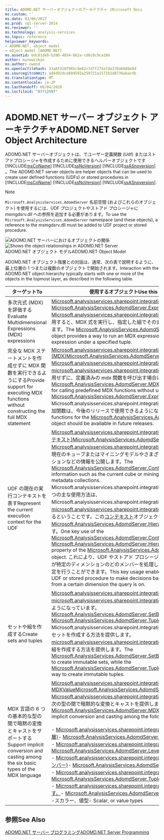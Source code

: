 ```yaml
---
title: ADOMD.NET サーバーオブジェクトのアーキテクチャ |Microsoft Docs
ms.custom: ''
ms.date: 03/06/2017
ms.prod: sql-server-2014
ms.reviewer: ''
ms.technology: analysis-services
ms.topic: reference
helpviewer_keywords:
- ADOMD.NET, object model
- object model [ADOMD.NET]
ms.assetid: bdc81de9-b390-4654-b62a-cd6c0c9ca10d
author: minewiskan
ms.author: owend
ms.openlocfilehash: 33a8f420f985c9e62c7d7f275e7de370a6988e8d
ms.sourcegitcommit: ad4d92dce894592a259721a1571b1d8736abacdb
ms.translationtype: MT
ms.contentlocale: ja-JP
ms.lasthandoff: 08/04/2020
ms.locfileid: "87712597"
---
```

# <a name="adomdnet-server-object-architecture"></a><span data-ttu-id="477e8-102">ADOMD.NET サーバー オブジェクト アーキテクチャ</span><span class="sxs-lookup"><span data-stu-id="477e8-102">ADOMD.NET Server Object Architecture</span></span>
  <span data-ttu-id="477e8-103">ADOMD.NET サーバーオブジェクトは、でユーザー定義関数 (Udf) またはストアドプロシージャを作成するために使用できるヘルパーオブジェクトです [!INCLUDE[msCoName](../../includes/msconame-md.md)] [!INCLUDE[ssNoVersion](../../includes/ssnoversion-md.md)] [!INCLUDE[ssASnoversion](../../includes/ssasnoversion-md.md)] 。</span><span class="sxs-lookup"><span data-stu-id="477e8-103">The ADOMD.NET server objects are helper objects that can be used to create user defined functions (UDFs) or stored procedures in [!INCLUDE[msCoName](../../includes/msconame-md.md)] [!INCLUDE[ssNoVersion](../../includes/ssnoversion-md.md)] [!INCLUDE[ssASnoversion](../../includes/ssasnoversion-md.md)].</span></span>  
  
> [!NOTE]  
>  <span data-ttu-id="477e8-104">`Microsoft.AnalysisServices.AdomdServer` 名前空間 (およびこれらのオブジェクト) を使用するには、UDF プロジェクトやストアド プロシージャに msmgdsrv.dll への参照を追加する必要があります。</span><span class="sxs-lookup"><span data-stu-id="477e8-104">To use the `Microsoft.AnalysisServices.AdomdServer` namespace (and these objects), a reference to the msmgdsrv.dll must be added to UDF project or stored procedure.</span></span>  
  
 <span data-ttu-id="477e8-105">![ADOMD.NET サーバーにおけるオブジェクトの関係](../../analysis-services/dev-guide/media/adomdnetserverobjectmodel.gif "ADOMD.NET サーバーにおけるオブジェクトの関係")</span><span class="sxs-lookup"><span data-stu-id="477e8-105">![Shows the object relationships in ADOMD.NET Server](../../analysis-services/dev-guide/media/adomdnetserverobjectmodel.gif "Shows the object relationships in ADOMD.NET Server")</span></span>  
<span data-ttu-id="477e8-106">ADOMD.NET オブジェクト モデル</span><span class="sxs-lookup"><span data-stu-id="477e8-106">ADOMD.NET Object Model</span></span>  
  
 <span data-ttu-id="477e8-107">ADOMD.NET オブジェクト階層との対話は、通常、次の表で説明するように、最上位層の 1 つまたは複数のオブジェクトで開始されます。</span><span class="sxs-lookup"><span data-stu-id="477e8-107">Interaction with the ADOMD.NET object hierarchy typically starts with one or more of the objects in the topmost layer, as described in the following table.</span></span>  
  
|<span data-ttu-id="477e8-108">ターゲット</span><span class="sxs-lookup"><span data-stu-id="477e8-108">To</span></span>|<span data-ttu-id="477e8-109">使用するオブジェクト</span><span class="sxs-lookup"><span data-stu-id="477e8-109">Use this object</span></span>|  
|--------|---------------------|  
|<span data-ttu-id="477e8-110">多次元式 (MDX) を評価する</span><span class="sxs-lookup"><span data-stu-id="477e8-110">Evaluate Multidimensional Expressions (MDX) expressions</span></span>|<span data-ttu-id="477e8-111">[Microsoft.analysisservices.sharepoint.integration.dll を指定します。](/previous-versions/sql/sql-server-2014/ms143609(v=sql.120))</span><span class="sxs-lookup"><span data-stu-id="477e8-111">[Microsoft.AnalysisServices.AdomdServer.Expression](/previous-versions/sql/sql-server-2014/ms143609(v=sql.120))</span></span><br /> <span data-ttu-id="477e8-112">[Microsoft.analysisservices.sharepoint.integration.dll](/previous-versions/sql/sql-server-2014/ms143609(v=sql.120))オブジェクトを使用すると、MDX 式を実行し、指定した組でその式を評価することができます。</span><span class="sxs-lookup"><span data-stu-id="477e8-112">The [Microsoft.AnalysisServices.AdomdServer.Expression](/previous-versions/sql/sql-server-2014/ms143609(v=sql.120)) object provides a way to run an MDX expression and evaluate that expression under a specified tuple.</span></span>|  
|<span data-ttu-id="477e8-113">完全な MDX ステートメントを作成せずに MDX 関数を実行できるようにする</span><span class="sxs-lookup"><span data-stu-id="477e8-113">Provide support for executing MDX functions without constructing the full MDX statement</span></span>|<span data-ttu-id="477e8-114">[Microsoft.analysisservices.sharepoint.integration.dll (MDX)](/previous-versions/sql/sql-server-2014/ms143616(v=sql.120))</span><span class="sxs-lookup"><span data-stu-id="477e8-114">[Microsoft.AnalysisServices.AdomdServer.MDX](/previous-versions/sql/sql-server-2014/ms143616(v=sql.120))</span></span><br /> <span data-ttu-id="477e8-115">[Microsoft.analysisservices.sharepoint.integration.dll](/previous-versions/sql/sql-server-2014/ms143616(v=sql.120))オブジェクトは、 [microsoft.analysisservices.sharepoint.integration.dll](/previous-versions/sql/sql-server-2014/ms143609(v=sql.120))オブジェクトを使用せずに、定義済みの mdx 関数を呼び出す場合に便利です。</span><span class="sxs-lookup"><span data-stu-id="477e8-115">The [Microsoft.AnalysisServices.AdomdServer.MDX](/previous-versions/sql/sql-server-2014/ms143616(v=sql.120)) object is convenient for calling predefined MDX functions without using the [Microsoft.AnalysisServices.AdomdServer.Expression](/previous-versions/sql/sql-server-2014/ms143609(v=sql.120)) object.</span></span> <span data-ttu-id="477e8-116">Microsoft.analysisservices.sharepoint.integration.dll オブジェクトの追加関数は、今後のリリースで使用できるようになります[。](/previous-versions/sql/sql-server-2014/ms143616(v=sql.120))</span><span class="sxs-lookup"><span data-stu-id="477e8-116">Additional functions for the [Microsoft.AnalysisServices.AdomdServer.MDX](/previous-versions/sql/sql-server-2014/ms143616(v=sql.120)) object should be available in future releases.</span></span>|  
|<span data-ttu-id="477e8-117">UDF の現在の実行コンテキストを表す</span><span class="sxs-lookup"><span data-stu-id="477e8-117">Represent the current execution context for the UDF</span></span>|<span data-ttu-id="477e8-118">[Microsoft.analysisservices.sharepoint.integration.dll (Microsoft. コンテキスト)](/previous-versions/sql/sql-server-2014/ms143353(v=sql.120))</span><span class="sxs-lookup"><span data-stu-id="477e8-118">[Microsoft.AnalysisServices.AdomdServer.Context](/previous-versions/sql/sql-server-2014/ms143353(v=sql.120))</span></span><br /> <span data-ttu-id="477e8-119">[Microsoft.analysisservices.sharepoint.integration.dll](/previous-versions/sql/sql-server-2014/ms143353(v=sql.120))オブジェクトは、現在のキューブまたはマイニングモデルやさまざまなメタデータコレクションなどの情報を公開します。</span><span class="sxs-lookup"><span data-stu-id="477e8-119">The [Microsoft.AnalysisServices.AdomdServer.Context](/previous-versions/sql/sql-server-2014/ms143353(v=sql.120)) object exposes information such as the current cube or mining model and various metadata collections.</span></span> <span data-ttu-id="477e8-120">Microsoft.analysisservices.sharepoint.integration.dll オブジェクトの1つの主な使用方法は、Microsoft.analysisservices.sharepoint.integration.dll オブジェクトの[microsoft.analysisservices.sharepoint.integration.dll](/previous-versions/sql/sql-server-2014/ms137044(v=sql.120))のプロパティであるということです。この[コンテキスト](/previous-versions/sql/sql-server-2014/ms143353(v=sql.120))オブジェクトは、 [Microsoft.AnalysisServices.AdomdServer.Hierarchy](/previous-versions/sql/sql-server-2014/ms143578(v=sql.120))のプロパティです。</span><span class="sxs-lookup"><span data-stu-id="477e8-120">One key use of the [Microsoft.AnalysisServices.AdomdServer.Context](/previous-versions/sql/sql-server-2014/ms143353(v=sql.120)) object is the [Microsoft.AnalysisServices.AdomdServer.Hierarchy.CurrentMember\*](/previous-versions/sql/sql-server-2014/ms137044(v=sql.120)) property of the [Microsoft.AnalysisServices.AdomdServer.Hierarchy](/previous-versions/sql/sql-server-2014/ms143578(v=sql.120)) object.</span></span> <span data-ttu-id="477e8-121">これにより、UDF やストアド プロシージャの作成者は、クエリが特定のディメンションのどのメンバーを処理しているかに基づいて決定を行うことができます。</span><span class="sxs-lookup"><span data-stu-id="477e8-121">This key usage enables the author of the UDF or stored procedure to make decisions based on what member from a certain dimension the query is on.</span></span>|  
|<span data-ttu-id="477e8-122">セットや組を作成する</span><span class="sxs-lookup"><span data-stu-id="477e8-122">Create sets and tuples</span></span>|<span data-ttu-id="477e8-123">[Microsoft.analysisservices.sharepoint.integration.dll](/previous-versions/sql/sql-server-2014/ms144510(v=sql.120))、 [microsoft.analysisservices.sharepoint.integration.dll、TupleBuilder](/previous-versions/sql/sql-server-2014/ms145407(v=sql.120))のようになっています。</span><span class="sxs-lookup"><span data-stu-id="477e8-123">[Microsoft.AnalysisServices.AdomdServer.SetBuilder](/previous-versions/sql/sql-server-2014/ms144510(v=sql.120)), [Microsoft.AnalysisServices.AdomdServer.TupleBuilder](/previous-versions/sql/sql-server-2014/ms145407(v=sql.120))</span></span><br /> <span data-ttu-id="477e8-124">Microsoft.analysisservices.sharepoint.integration.dll は、変更[でき](/previous-versions/sql/sql-server-2014/ms144510(v=sql.120))ないセットを作成する方法を提供します。 [microsoft.analysisservices.sharepoint.integration.dll](/previous-versions/sql/sql-server-2014/ms145407(v=sql.120))は、変更できない組を作成する方法を提供します。</span><span class="sxs-lookup"><span data-stu-id="477e8-124">The [Microsoft.AnalysisServices.AdomdServer.SetBuilder](/previous-versions/sql/sql-server-2014/ms144510(v=sql.120)) provides a way to create immutable sets, while the [Microsoft.AnalysisServices.AdomdServer.TupleBuilder](/previous-versions/sql/sql-server-2014/ms145407(v=sql.120)) provides a way to create immutable tuples.</span></span>|  
|<span data-ttu-id="477e8-125">MDX 言語の 6 つの基本的な型の間で暗黙の変換とキャストをサポートする</span><span class="sxs-lookup"><span data-stu-id="477e8-125">Support implicit conversion and casting among the six basic types of the MDX language</span></span>|<span data-ttu-id="477e8-126">[Microsoft.analysisservices.sharepoint.integration.dll です。 MDXValue](/previous-versions/sql/sql-server-2014/ms143573(v=sql.120))</span><span class="sxs-lookup"><span data-stu-id="477e8-126">[Microsoft.AnalysisServices.AdomdServer.MDXValue](/previous-versions/sql/sql-server-2014/ms143573(v=sql.120))</span></span><br /> <span data-ttu-id="477e8-127">[Microsoft.analysisservices.sharepoint.integration.dll](/previous-versions/sql/sql-server-2014/ms143573(v=sql.120))オブジェクトは、次の型の間で暗黙的な変換とキャストを提供します。</span><span class="sxs-lookup"><span data-stu-id="477e8-127">The [Microsoft.AnalysisServices.AdomdServer.MDXValue](/previous-versions/sql/sql-server-2014/ms143573(v=sql.120)) object provides implicit conversion and casting among the following types:</span></span><br /><br /> <span data-ttu-id="477e8-128">-   [Microsoft.analysisservices.sharepoint.integration.dll (Microsoft. 階層)](/previous-versions/sql/sql-server-2014/ms143578(v=sql.120))</span><span class="sxs-lookup"><span data-stu-id="477e8-128">-   [Microsoft.AnalysisServices.AdomdServer.Hierarchy](/previous-versions/sql/sql-server-2014/ms143578(v=sql.120))</span></span><br /><span data-ttu-id="477e8-129">-   [Microsoft.analysisservices.sharepoint.integration.dll (レベル)](/previous-versions/sql/sql-server-2014/ms143581(v=sql.120))</span><span class="sxs-lookup"><span data-stu-id="477e8-129">-   [Microsoft.AnalysisServices.AdomdServer.Level](/previous-versions/sql/sql-server-2014/ms143581(v=sql.120))</span></span><br /><span data-ttu-id="477e8-130">-   [Microsoft.analysisservices.sharepoint.integration.dll (Microsoft. メンバー)](/previous-versions/sql/sql-server-2014/ms143820(v=sql.120))</span><span class="sxs-lookup"><span data-stu-id="477e8-130">-   [Microsoft.AnalysisServices.AdomdServer.Member](/previous-versions/sql/sql-server-2014/ms143820(v=sql.120))</span></span><br /><span data-ttu-id="477e8-131">-   [Microsoft.analysisservices.sharepoint.integration.dll (. タプル)](/previous-versions/sql/sql-server-2014/ms145330(v=sql.120))</span><span class="sxs-lookup"><span data-stu-id="477e8-131">-   [Microsoft.AnalysisServices.AdomdServer.Tuple](/previous-versions/sql/sql-server-2014/ms145330(v=sql.120))</span></span><br /><span data-ttu-id="477e8-132">-   [Microsoft.analysisservices.sharepoint.integration.dll を設定します。](/previous-versions/sql/sql-server-2014/ms144530(v=sql.120))</span><span class="sxs-lookup"><span data-stu-id="477e8-132">-   [Microsoft.AnalysisServices.AdomdServer.Set](/previous-versions/sql/sql-server-2014/ms144530(v=sql.120))</span></span><br /><span data-ttu-id="477e8-133">-スカラー、値型</span><span class="sxs-lookup"><span data-stu-id="477e8-133">-   Scalar, or value types</span></span>|  
  
## <a name="see-also"></a><span data-ttu-id="477e8-134">参照</span><span class="sxs-lookup"><span data-stu-id="477e8-134">See Also</span></span>  
 [<span data-ttu-id="477e8-135">ADOMD.NET サーバー プログラミング</span><span class="sxs-lookup"><span data-stu-id="477e8-135">ADOMD.NET Server Programming</span></span>](https://docs.microsoft.com/bi-reference/adomd/multidimensional-models-adomd-net-server/adomd-net-server-programming)  
  
  
